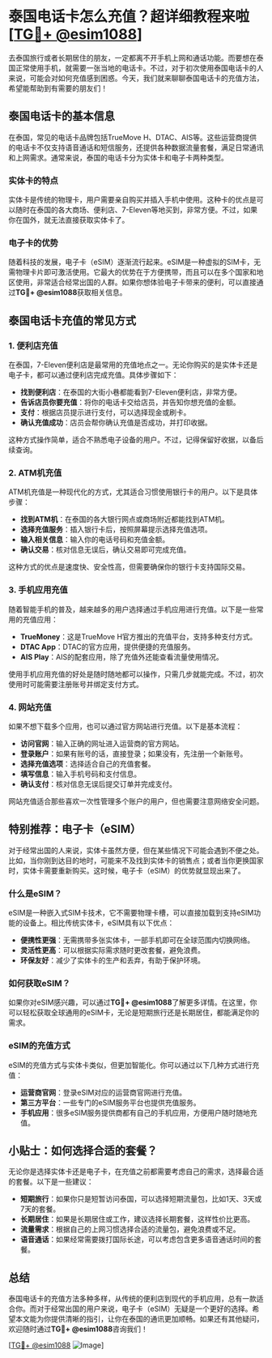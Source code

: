 # 泰国电话卡怎么充值？超详细教程来啦[[TG💪+ @esim1088](https://t.me/s/esim1088)]

去泰国旅行或者长期居住的朋友，一定都离不开手机上网和通话功能。而要想在泰国正常使用手机，就需要一张当地的电话卡。不过，对于初次使用泰国电话卡的人来说，可能会对如何充值感到困惑。今天，我们就来聊聊泰国电话卡的充值方法，希望能帮助到有需要的朋友们！

## 泰国电话卡的基本信息

在泰国，常见的电话卡品牌包括TrueMove H、DTAC、AIS等。这些运营商提供的电话卡不仅支持语音通话和短信服务，还提供各种数据流量套餐，满足日常通讯和上网需求。通常来说，泰国的电话卡分为实体卡和电子卡两种类型。

### 实体卡的特点

实体卡是传统的物理卡，用户需要亲自购买并插入手机中使用。这种卡的优点是可以随时在泰国的各大商场、便利店、7-Eleven等地买到，非常方便。不过，如果你在国外，就无法直接获取实体卡了。

### 电子卡的优势

随着科技的发展，电子卡（eSIM）逐渐流行起来。eSIM是一种虚拟的SIM卡，无需物理卡片即可激活使用。它最大的优势在于方便携带，而且可以在多个国家和地区使用，非常适合经常出国的人群。如果你想体验电子卡带来的便利，可以直接通过**TG💪+ @esim1088**获取相关信息。

## 泰国电话卡充值的常见方式

### 1. 便利店充值

在泰国，7-Eleven便利店是最常用的充值地点之一。无论你购买的是实体卡还是电子卡，都可以通过便利店完成充值。具体步骤如下：

- **找到便利店**：在泰国的大街小巷都能看到7-Eleven便利店，非常方便。
- **告诉店员你要充值**：将你的电话卡交给店员，并告知你想充值的金额。
- **支付**：根据店员提示进行支付，可以选择现金或刷卡。
- **确认充值成功**：店员会帮你确认充值是否成功，并打印收据。

这种方式操作简单，适合不熟悉电子设备的用户。不过，记得保留好收据，以备后续查询。

### 2. ATM机充值

ATM机充值是一种现代化的方式，尤其适合习惯使用银行卡的用户。以下是具体步骤：

- **找到ATM机**：在泰国的各大银行网点或商场附近都能找到ATM机。
- **选择充值服务**：插入银行卡后，按照屏幕提示选择充值选项。
- **输入相关信息**：输入你的电话号码和充值金额。
- **确认交易**：核对信息无误后，确认交易即可完成充值。

这种方式的优点是速度快、安全性高，但需要确保你的银行卡支持国际交易。

### 3. 手机应用充值

随着智能手机的普及，越来越多的用户选择通过手机应用进行充值。以下是一些常用的充值应用：

- **TrueMoney**：这是TrueMove H官方推出的充值平台，支持多种支付方式。
- **DTAC App**：DTAC的官方应用，提供便捷的充值服务。
- **AIS Play**：AIS的配套应用，除了充值外还能查看流量使用情况。

使用手机应用充值的好处是随时随地都可以操作，只需几步就能完成。不过，初次使用时可能需要注册账号并绑定支付方式。

### 4. 网站充值

如果不想下载多个应用，也可以通过官方网站进行充值。以下是基本流程：

- **访问官网**：输入正确的网址进入运营商的官方网站。
- **登录账户**：如果有账号的话，直接登录；如果没有，先注册一个新账号。
- **选择充值选项**：选择适合自己的充值套餐。
- **填写信息**：输入手机号码和支付信息。
- **确认支付**：核对信息无误后提交订单并完成支付。

网站充值适合那些喜欢一次性管理多个账户的用户，但也需要注意网络安全问题。

## 特别推荐：电子卡（eSIM）

对于经常出国的人来说，实体卡虽然方便，但在某些情况下可能会遇到不便之处。比如，当你刚到达目的地时，可能来不及找到实体卡的销售点；或者当你更换国家时，实体卡需要重新购买。这时候，电子卡（eSIM）的优势就显现出来了。

### 什么是eSIM？

eSIM是一种嵌入式SIM卡技术，它不需要物理卡槽，可以直接加载到支持eSIM功能的设备上。相比传统实体卡，eSIM具有以下优点：

- **便携性更强**：无需携带多张实体卡，一部手机即可在全球范围内切换网络。
- **灵活性更高**：可以根据实际需求随时更改套餐，避免浪费。
- **环保友好**：减少了实体卡的生产和丢弃，有助于保护环境。

### 如何获取eSIM？

如果你对eSIM感兴趣，可以通过**TG💪+ @esim1088**了解更多详情。在这里，你可以轻松获取全球通用的eSIM卡，无论是短期旅行还是长期居住，都能满足你的需求。

### eSIM的充值方式

eSIM的充值方式与实体卡类似，但更加智能化。你可以通过以下几种方式进行充值：

- **运营商官网**：登录eSIM对应的运营商官网进行充值。
- **第三方平台**：一些专门的eSIM服务平台也提供充值服务。
- **手机应用**：很多eSIM服务提供商都有自己的手机应用，方便用户随时随地充值。

## 小贴士：如何选择合适的套餐？

无论你是选择实体卡还是电子卡，在充值之前都需要考虑自己的需求，选择最合适的套餐。以下是一些建议：

- **短期旅行**：如果你只是短暂访问泰国，可以选择短期流量包，比如1天、3天或7天的套餐。
- **长期居住**：如果是长期居住或工作，建议选择长期套餐，这样性价比更高。
- **流量需求**：根据自己的上网习惯选择合适的流量包，避免浪费或不足。
- **语音通话**：如果经常需要拨打国际长途，可以考虑包含更多语音通话时间的套餐。

## 总结

泰国电话卡的充值方法多种多样，从传统的便利店到现代的手机应用，总有一款适合你。而对于经常出国的用户来说，电子卡（eSIM）无疑是一个更好的选择。希望本文能为你提供清晰的指引，让你在泰国的通讯更加顺畅。如果还有其他疑问，欢迎随时通过**TG💪+ @esim1088**咨询我们！

[[TG💪+ @esim1088](https://t.me/s/esim1088) ![Image](https://i.postimg.cc/4NQfJmqS/Snipaste-2025-05-13-00-14-12.png)]